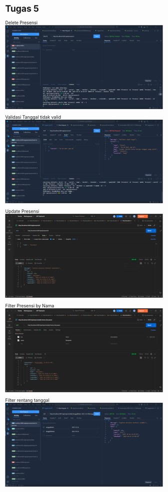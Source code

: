 # Tugas 5

Delete Presensi
![Delete-Presensi](ss/Screenshot%202025-10-31%20110728.png)

Validasi Tanggal tidak valid
![Validasi-Tanggal](ss/Screenshot%202025-11-02%20030305.png)

Update Presensi
![Update-Presensi](ss/Screenshot%202025-10-31%20112936.png)

Filter Presensi by Nama
![Filter-nama](ss/Screenshot%202025-10-31%20115826.png)

Filter rentang tanggal
![Filter-Tanggal](ss/Screenshot%202025-11-02%20030605.png)